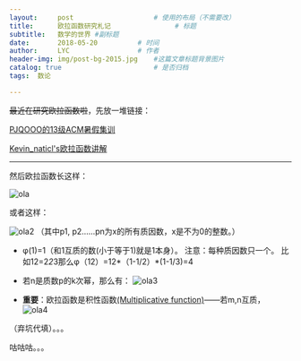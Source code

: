 ```yaml
---
layout:     post   				    # 使用的布局（不需要改）
title:      欧拉函数研究札记 				# 标题 
subtitle:   数学的世界 #副标题
date:       2018-05-20			# 时间
author:     LYC					# 作者
header-img: img/post-bg-2015.jpg 	#这篇文章标题背景图片
catalog: true 						# 是否归档
tags:  数论

---
```


~~最近在研究欧拉函数啦~~，先放一堆链接：

[PJQOOO的13级ACM暑假集训](https://www.cnblogs.com/PJQOOO/p/3875545.html)

[Kevin_naticl's欧拉函数讲解](http://www.cnblogs.com/Kv-Stalin/p/9033404.html)

---------

然后欧拉函数长这样：

![ola](https://images2018.cnblogs.com/blog/1277344/201805/1277344-20180513202031097-1918404264.png)

或者这样：

![ola2](https://gss0.bdstatic.com/-4o3dSag_xI4khGkpoWK1HF6hhy/baike/s%3D146/sign=972114bf49a98226bcc12f23bc80b97a/f3d3572c11dfa9ecf6f6c0dd68d0f703908fc124.jpg)
（其中p1, p2……pn为x的所有质因数，x是不为0的整数。）

- φ(1)=1（和1互质的数(小于等于1)就是1本身）。
注意：每种质因数只一个。 比如12=2*2*3那么φ（12）=12*（1-1/2）*(1-1/3)=4

- 若n是质数p的k次幂，那么有：
![ola3](https://gss2.bdstatic.com/9fo3dSag_xI4khGkpoWK1HF6hhy/baike/s%3D211/sign=8a21a419ac18972ba73a07cbd7cd7b9d/f9198618367adab410da834e8cd4b31c8701e4b1.jpg)

- **重要**：欧拉函数是积性函数[(Multiplicative function)](https://en.wikipedia.org/wiki/Multiplicative_function)——若m,n互质，
![ola4](https://gss3.bdstatic.com/-Po3dSag_xI4khGkpoWK1HF6hhy/baike/s%3D140/sign=daa516337cec54e745ec1e1a89399bfd/bd3eb13533fa828b5d8406eefa1f4134970a5a1c.jpg)

（弃坑代填）。。。

咕咕咕。。。
